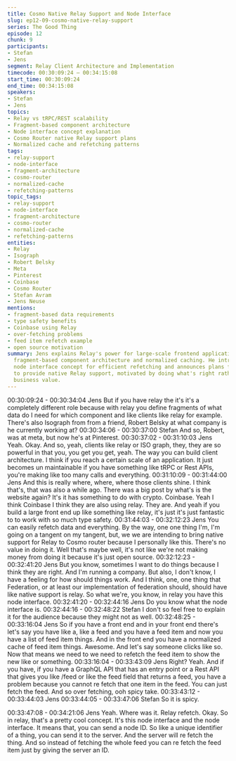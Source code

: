 ```yaml
---
title: Cosmo Native Relay Support and Node Interface
slug: ep12-09-cosmo-native-relay-support
series: The Good Thing
episode: 12
chunk: 9
participants:
- Stefan
- Jens
segment: Relay Client Architecture and Implementation
timecode: 00:30:09:24 – 00:34:15:08
start_time: 00:30:09:24
end_time: 00:34:15:08
speakers:
- Stefan
- Jens
topics:
- Relay vs tRPC/REST scalability
- Fragment-based component architecture
- Node interface concept explanation
- Cosmo Router native Relay support plans
- Normalized cache and refetching patterns
tags:
- relay-support
- node-interface
- fragment-architecture
- cosmo-router
- normalized-cache
- refetching-patterns
topic_tags:
- relay-support
- node-interface
- fragment-architecture
- cosmo-router
- normalized-cache
- refetching-patterns
entities:
- Relay
- Isograph
- Robert Belsky
- Meta
- Pinterest
- Coinbase
- Cosmo Router
- Stefan Avram
- Jens Neuse
mentions:
- fragment-based data requirements
- type safety benefits
- Coinbase using Relay
- over-fetching problems
- feed item refetch example
- open source motivation
summary: Jens explains Relay's power for large-scale frontend applications through
  fragment-based component architecture and normalized caching. He introduces the
  node interface concept for efficient refetching and announces plans for Cosmo Router
  to provide native Relay support, motivated by doing what's right rather than pure
  business value.
---
```


00:30:09:24 - 00:30:34:04
Jens
But if you have relay the it's it's a completely different role because with relay you define
fragments of what data do I need for which component and like clients like relay for example.
There's also Isograph from from a friend, Robert Belsky at what company is he currently
working at?
00:30:34:06 - 00:30:37:00
Stefan
And so, Robert, was at meta, but now he's at Pinterest.
00:30:37:02 - 00:31:10:03
Jens
Yeah. Okay. And so, yeah, clients like relay or ISO graph, they, they are so powerful in that you,
you get you get, yeah. The way you can build client architecture. I think if you reach a certain
scale of an application. It just becomes un maintainable if you have something like tRPC or Rest
APIs, you're making like too many calls and everything.
00:31:10:09 - 00:31:44:00
Jens
And this is really where, where, where those clients shine. I think that's, that was also a while
ago. There was a big post by what's is the website again? It's it has something to do with crypto.
Coinbase. Yeah I think Coinbase I think they are also using relay. They are. And yeah if you
build a large front end up like something like relay, it's just it's just fantastic to to work with so
much type safety.
00:31:44:03 - 00:32:12:23
Jens
You can easily refetch data and everything. By the way, one one thing I'm, I'm going on a
tangent on my tangent, but, we we are intending to bring native support for Relay to Cosmo
router because I personally like this. There's no value in doing it. Well that's maybe well, it's not
like we're not making money from doing it because it's just open source.
00:32:12:23 - 00:32:41:20
Jens
But you know, sometimes I want to do things because I think they are right. And I'm running a
company. But also, I don't know, I have a feeling for how should things work. And I think, one,
one thing that Federation, or at least our implementation of federation should, should have like
native support is relay. So what we're, you know, in relay you have this node interface.
00:32:41:20 - 00:32:44:16
Jens
Do you know what the node interface is.
00:32:44:16 - 00:32:48:22
Stefan
I don't so feel free to explain it for the audience because they might not as well.
00:32:48:25 - 00:33:16:04
Jens
So if you have a front end and in your front end there's let's say you have like a, like a feed and
you have a feed item and now you have a list of feed item things. And in the front end you have
a normalized cache of feed item things. Awesome. And let's say someone clicks like so. Now
that means we need to we need to refetch the feed item to show the new like or something.
00:33:16:04 - 00:33:43:09
Jens
Right? Yeah. And if you have, if you have a GraphQL API that has an entry point or a Rest API
that gives you like /feed or like the feed field that returns a feed, you have a problem because
you cannot re fetch that one item in the feed. You can just fetch the feed. And so over fetching,
ooh spicy take.
00:33:43:12 - 00:33:44:03
Jens
00:33:44:05 - 00:33:47:06
Stefan
So it is spicy.

00:33:47:08 - 00:34:21:06
Jens
Yeah. Where was it. Relay refetch. Okay. So in relay, that's a pretty cool concept. It's this node
interface and the node interface. It means that, you can send a node ID. So like a unique
identifier of a thing, you can send it to the server. And the server will re fetch the thing. And so
instead of fetching the whole feed you can re fetch the feed item just by giving the server an ID.